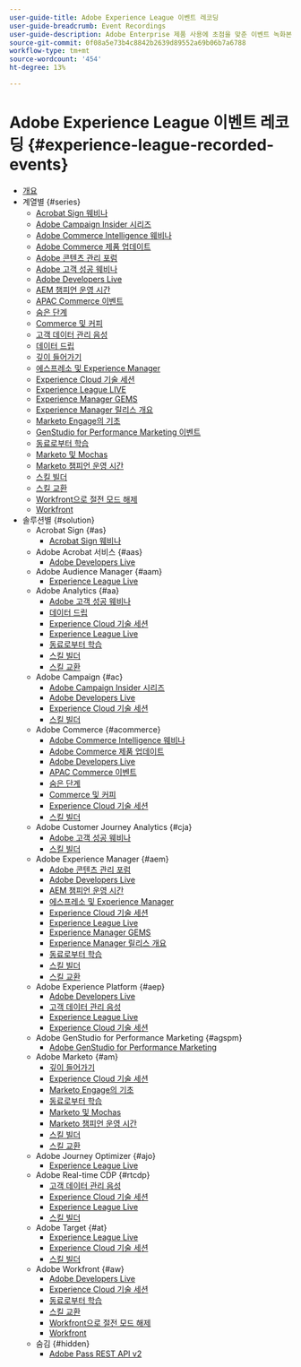 ```yaml
---
user-guide-title: Adobe Experience League 이벤트 레코딩
user-guide-breadcrumb: Event Recordings
user-guide-description: Adobe Enterprise 제품 사용에 초점을 맞춘 이벤트 녹화본 컬렉션
source-git-commit: 0f08a5e73b4c8842b2639d89552a69b06b7a6788
workflow-type: tm+mt
source-wordcount: '454'
ht-degree: 13%

---
```



# Adobe Experience League 이벤트 레코딩 {#experience-league-recorded-events}

+ [개요](overview.md)
+ 계열별 {#series}
   + [Acrobat Sign 웨비나](https://experienceleague.adobe.com/docs/events/acrobat-sign-webinars/overview.html?lang=ko)
   + [Adobe Campaign Insider 시리즈](https://experienceleague.adobe.com/docs/events/adobe-campaign-insider-recordings/overview.html?lang=ko)
   + [Adobe Commerce Intelligence 웨비나](https://experienceleague.adobe.com/docs/events/mbi-webinars-recordings/overview.html?lang=ko)
   + [Adobe Commerce 제품 업데이트](https://experienceleague.adobe.com/docs/events/adobe-commerce-product-update-recordings/overview.html?lang=ko)
   + [Adobe 콘텐츠 관리 포럼](https://experienceleague.adobe.com/docs/events/adobe-content-management-forum-recordings/overview.html?lang=ko)
   + [Adobe 고객 성공 웨비나](https://experienceleague.adobe.com/docs/events/adobe-customer-success-webinar-recordings/overview.html?lang=ko)
   + [Adobe Developers Live](https://experienceleague.adobe.com/docs/events/adobe-developers-live-recordings/overview.html?lang=ko)
   + [AEM 챔피언 운영 시간](https://experienceleague.adobe.com/docs/events/aem-champion-office-hours/overview.html?lang=ko)
   + [APAC Commerce 이벤트](https://experienceleague.adobe.com/docs/events/apac-commerce-recordings/overview.html?lang=ko)
   + [숨은 단계](https://experienceleague.adobe.com/docs/events/behind-the-brew-recordings/overview.html?lang=ko)
   + [Commerce 및 커피](https://experienceleague.adobe.com/docs/events/commerce-and-coffee-recordings/overview.html?lang=ko)
   + [고객 데이터 관리 음성](https://experienceleague.adobe.com/docs/events/customer-data-management-voices-recordings/overview.html?lang=ko)
   + [데이터 드립](https://experienceleague.adobe.com/docs/events/data-drip-recordings/overview.html?lang=ko)
   + [깊이 들어가기](https://experienceleague.adobe.com/docs/events/deep-dives-recordings/overview.html?lang=ko)
   + [에스프레소 및 Experience Manager](https://experienceleague.adobe.com/docs/events/espressos-and-experience-manager-recordings/overview.html?lang=ko)
   + [Experience Cloud 기술 세션](https://experienceleague.adobe.com/docs/events/tech-sessions/overview.html?lang=ko)
   + [Experience League LIVE](https://experienceleague.adobe.com/docs/events/experience-league-live-recordings/overview.html?lang=ko)
   + [Experience Manager GEMS](https://experienceleague.adobe.com/docs/events/experience-manager-gems-recordings/overview.html?lang=ko)
   + [Experience Manager 릴리스 개요](https://experienceleague.adobe.com/docs/events/aemcs-release-update-recordings/overview.html?lang=ko)
   + [Marketo Engage의 기초](https://experienceleague.adobe.com/ko/docs/events/foundations-of-marketo-engage-webinars/overview)
   + [GenStudio for Performance Marketing 이벤트](https://experienceleague.adobe.com/docs/events/genstudio-for-performance-marketing-events/overview.html?lang=ko)
   + [동료로부터 학습](https://experienceleague.adobe.com/docs/events/learn-from-your-peers-recordings/overview.html?lang=ko)
   + [Marketo 및 Mochas](https://experienceleague.adobe.com/docs/events/marketo-and-mochas-recordings/overview.html?lang=ko)
   + [Marketo 챔피언 운영 시간](https://experienceleague.adobe.com/docs/events/marketo-champion-office-hours/overview.html?lang=ko)
   + [스킬 빌더](https://experienceleague.adobe.com/docs/events/skill-builder-recordings/overview.html?lang=ko)
   + [스킬 교환](https://experienceleague.adobe.com/docs/events/the-skill-exchange-recordings/overview.html?lang=ko)
   + [Workfront으로 절전 모드 해제](https://experienceleague.adobe.com/docs/events/wake-up-with-workfront-recordings/overview.html?lang=ko)
   + [Workfront](https://experienceleague.adobe.com/docs/events/workfront-recordings/overview.html?lang=ko)
+ 솔루션별 {#solution}
   + Acrobat Sign {#as}
      + [Acrobat Sign 웨비나](https://experienceleague.adobe.com/docs/events/acrobat-sign-webinars/overview.html?lang=ko)
   + Adobe Acrobat 서비스 {#aas}
      + [Adobe Developers Live](https://experienceleague.adobe.com/docs/events/adobe-developers-live-recordings/overview.html?lang=ko)
   + Adobe Audience Manager {#aam}
      + [Experience League Live](https://experienceleague.adobe.com/docs/events/experience-league-live-recordings/overview.html?lang=ko)
   + Adobe Analytics {#aa}
      + [Adobe 고객 성공 웨비나](https://experienceleague.adobe.com/docs/events/adobe-customer-success-webinar-recordings/overview.html?lang=ko)
      + [데이터 드립](https://experienceleague.adobe.com/docs/events/data-drip-recordings/overview.html?lang=ko)
      + [Experience Cloud 기술 세션](https://experienceleague.adobe.com/docs/events/tech-sessions/overview.html?lang=ko)
      + [Experience League Live](https://experienceleague.adobe.com/docs/events/experience-league-live-recordings/overview.html?lang=ko)
      + [동료로부터 학습](https://experienceleague.adobe.com/docs/events/learn-from-your-peers-recordings/overview.html?lang=ko)
      + [스킬 빌더](https://experienceleague.adobe.com/docs/events/skill-builder-recordings/overview.html?lang=ko)
      + [스킬 교환](https://experienceleague.adobe.com/docs/events/the-skill-exchange-recordings/overview.html?lang=ko)
   + Adobe Campaign {#ac}
      + [Adobe Campaign Insider 시리즈](https://experienceleague.adobe.com/docs/events/adobe-campaign-insider-recordings/overview.html?lang=ko)
      + [Adobe Developers Live](https://experienceleague.adobe.com/docs/events/adobe-developers-live-recordings/overview.html?lang=ko)
      + [Experience Cloud 기술 세션](https://experienceleague.adobe.com/docs/events/tech-sessions/overview.html?lang=ko)
      + [스킬 빌더](https://experienceleague.adobe.com/docs/events/skill-builder-recordings/overview.html?lang=ko)
   + Adobe Commerce {#acommerce}
      + [Adobe Commerce Intelligence 웨비나](https://experienceleague.adobe.com/docs/events/mbi-webinars-recordings/overview.html?lang=ko)
      + [Adobe Commerce 제품 업데이트](https://experienceleague.adobe.com/docs/events/adobe-commerce-product-update-recordings/overview.html?lang=ko)
      + [Adobe Developers Live](https://experienceleague.adobe.com/docs/events/adobe-developers-live-recordings/overview.html?lang=ko)
      + [APAC Commerce 이벤트](https://experienceleague.adobe.com/docs/events/apac-commerce-recordings/overview.html?lang=ko)
      + [숨은 단계](https://experienceleague.adobe.com/docs/events/behind-the-brew-recordings/overview.html?lang=ko)
      + [Commerce 및 커피](https://experienceleague.adobe.com/docs/events/commerce-and-coffee-recordings/overview.html?lang=ko)
      + [Experience Cloud 기술 세션](https://experienceleague.adobe.com/docs/events/tech-sessions/overview.html?lang=ko)
      + [스킬 빌더](https://experienceleague.adobe.com/docs/events/skill-builder-recordings/overview.html?lang=ko)
   + Adobe Customer Journey Analytics {#cja}
      + [Adobe 고객 성공 웨비나](https://experienceleague.adobe.com/docs/events/adobe-customer-success-webinar-recordings/overview.html?lang=ko)
      + [스킬 빌더](https://experienceleague.adobe.com/docs/events/skill-builder-recordings/overview.html?lang=ko)
   + Adobe Experience Manager {#aem}
      + [Adobe 콘텐츠 관리 포럼](https://experienceleague.adobe.com/docs/events/adobe-content-management-forum-recordings/overview.html?lang=ko)
      + [Adobe Developers Live](https://experienceleague.adobe.com/docs/events/adobe-developers-live-recordings/overview.html?lang=ko)
      + [AEM 챔피언 운영 시간](https://experienceleague.adobe.com/docs/events/aem-champion-office-hours/overview.html?lang=ko)
      + [에스프레소 및 Experience Manager](https://experienceleague.adobe.com/docs/events/espressos-and-experience-manager-recordings/overview.html?lang=ko)
      + [Experience Cloud 기술 세션](https://experienceleague.adobe.com/docs/events/tech-sessions/overview.html?lang=ko)
      + [Experience League Live](https://experienceleague.adobe.com/docs/events/experience-league-live-recordings/overview.html?lang=ko)
      + [Experience Manager GEMS](https://experienceleague.adobe.com/docs/events/experience-manager-gems-recordings/overview.html?lang=ko)
      + [Experience Manager 릴리스 개요](https://experienceleague.adobe.com/docs/events/aemcs-release-update-recordings/overview.html?lang=ko)
      + [동료로부터 학습](https://experienceleague.adobe.com/docs/events/learn-from-your-peers-recordings/overview.html?lang=ko)
      + [스킬 빌더](https://experienceleague.adobe.com/docs/events/skill-builder-recordings/overview.html?lang=ko)
      + [스킬 교환](https://experienceleague.adobe.com/docs/events/the-skill-exchange-recordings/overview.html?lang=ko)
   + Adobe Experience Platform {#aep}
      + [Adobe Developers Live](https://experienceleague.adobe.com/docs/events/adobe-developers-live-recordings/overview.html?lang=ko)
      + [고객 데이터 관리 음성](https://experienceleague.adobe.com/docs/events/customer-data-management-voices-recordings/overview.html?lang=ko)
      + [Experience League Live](https://experienceleague.adobe.com/docs/events/experience-league-live-recordings/overview.html?lang=ko)
      + [Experience Cloud 기술 세션](https://experienceleague.adobe.com/docs/events/tech-sessions/overview.html?lang=ko)
   + Adobe GenStudio for Performance Marketing {#agspm}
      + [Adobe GenStudio for Performance Marketing](https://experienceleague.adobe.com/docs/events/genstudio-for-performance-marketing-events/overview.html?lang=ko)
   + Adobe Marketo {#am}
      + [깊이 들어가기](https://experienceleague.adobe.com/docs/events/deep-dives-recordings/overview.html?lang=ko)
      + [Experience Cloud 기술 세션](https://experienceleague.adobe.com/docs/events/tech-sessions/overview.html?lang=ko)
      + [Marketo Engage의 기초](https://experienceleague.adobe.com/ko/docs/events/foundations-of-marketo-engage-webinars/overview)
      + [동료로부터 학습](https://experienceleague.adobe.com/docs/events/learn-from-your-peers-recordings/overview.html?lang=ko)
      + [Marketo 및 Mochas](https://experienceleague.adobe.com/docs/events/marketo-and-mochas-recordings/overview.html?lang=ko)
      + [Marketo 챔피언 운영 시간](https://experienceleague.adobe.com/docs/events/marketo-champion-office-hours/overview.html?lang=ko)
      + [스킬 빌더](https://experienceleague.adobe.com/docs/events/skill-builder-recordings/overview.html?lang=ko)
      + [스킬 교환](https://experienceleague.adobe.com/docs/events/the-skill-exchange-recordings/overview.html?lang=ko)
   + Adobe Journey Optimizer {#ajo}
      + [Experience League Live](https://experienceleague.adobe.com/docs/events/experience-league-live-recordings/overview.html?lang=ko)
   + Adobe Real-time CDP {#rtcdp}
      + [고객 데이터 관리 음성](https://experienceleague.adobe.com/docs/events/customer-data-management-voices-recordings/overview.html?lang=ko)
      + [Experience Cloud 기술 세션](https://experienceleague.adobe.com/docs/events/tech-sessions/overview.html?lang=ko)
      + [Experience League Live](https://experienceleague.adobe.com/docs/events/experience-league-live-recordings/overview.html?lang=ko)
      + [스킬 빌더](https://experienceleague.adobe.com/docs/events/skill-builder-recordings/overview.html?lang=ko)
   + Adobe Target {#at}
      + [Experience League Live](https://experienceleague.adobe.com/docs/events/experience-league-live-recordings/overview.html?lang=ko)
      + [Experience Cloud 기술 세션](https://experienceleague.adobe.com/docs/events/tech-sessions/overview.html?lang=ko)
      + [스킬 빌더](https://experienceleague.adobe.com/docs/events/skill-builder-recordings/overview.html?lang=ko)
   + Adobe Workfront {#aw}
      + [Adobe Developers Live](https://experienceleague.adobe.com/docs/events/adobe-developers-live-recordings/overview.html?lang=ko)
      + [Experience Cloud 기술 세션](https://experienceleague.adobe.com/docs/events/tech-sessions/overview.html?lang=ko)
      + [동료로부터 학습](https://experienceleague.adobe.com/docs/events/learn-from-your-peers-recordings/overview.html?lang=ko)
      + [스킬 교환](https://experienceleague.adobe.com/docs/events/the-skill-exchange-recordings/overview.html?lang=ko)
      + [Workfront으로 절전 모드 해제](https://experienceleague.adobe.com/docs/events/wake-up-with-workfront-recordings/overview.html?lang=ko)
      + [Workfront](https://experienceleague.adobe.com/docs/events/workfront-recordings/overview.html?lang=ko)
   + 숨김 {#hidden}
      + [Adobe Pass REST API v2](../single-events/adobe-pass-rest-api-v2.md)